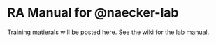 # RA Manual for @naecker-lab

Training matierals will be posted here.  See the wiki for the lab manual.
